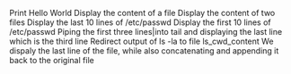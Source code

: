 Print Hello World
Display the content of a file
Display the content of two files
Display the last 10 lines of /etc/passwd
Display the first 10 lines of /etc/passwd
Piping the first three lines|into tail and displaying the last line which is the third line
 Redirect output of ls -la to file ls_cwd_content
We dispaly the last line of the file, while also concatenating and appending it back to the original file
